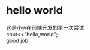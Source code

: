 # hello world
<html >
    <div class="img1">
    <p>
        这是小w在前端开发的第一次尝试<br/>
        cout<<"hello,world";<br/>
        good job<br/>
    </p>
    </div>
</html>







